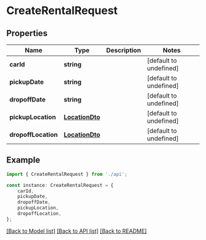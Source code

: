 # CreateRentalRequest


## Properties

Name | Type | Description | Notes
------------ | ------------- | ------------- | -------------
**carId** | **string** |  | [default to undefined]
**pickupDate** | **string** |  | [default to undefined]
**dropoffDate** | **string** |  | [default to undefined]
**pickupLocation** | [**LocationDto**](LocationDto.md) |  | [default to undefined]
**dropoffLocation** | [**LocationDto**](LocationDto.md) |  | [default to undefined]

## Example

```typescript
import { CreateRentalRequest } from './api';

const instance: CreateRentalRequest = {
    carId,
    pickupDate,
    dropoffDate,
    pickupLocation,
    dropoffLocation,
};
```

[[Back to Model list]](../README.md#documentation-for-models) [[Back to API list]](../README.md#documentation-for-api-endpoints) [[Back to README]](../README.md)
